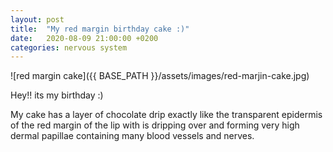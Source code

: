 ```yaml
---
layout: post
title:  "My red margin birthday cake :)"
date:   2020-08-09 21:00:00 +0200
categories: nervous system
---
```


![red margin cake]({{ BASE_PATH }}/assets/images/red-marjin-cake.jpg)

Hey!! its my birthday :)

My cake has a layer of chocolate drip exactly like the transparent epidermis of the red margin of the lip with is dripping over and forming very high dermal papillae containing many blood vessels and nerves. 
